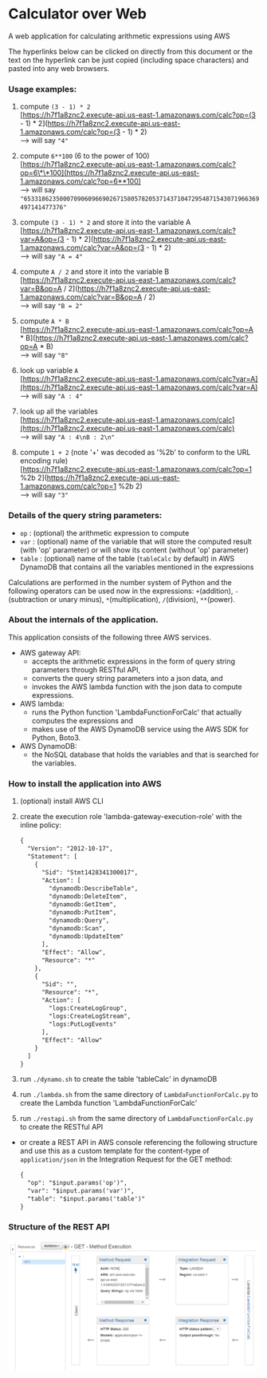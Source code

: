 # Calculator over Web
A web application for calculating arithmetic expressions using AWS

The hyperlinks below can be clicked on directly from this document or the text on the hyperlink can be just copied (including space characters) and pasted into any web browsers.

### Usage examples:

1. compute `(3 - 1) * 2`  
[https://h7f1a8znc2.execute-api.us-east-1.amazonaws.com/calc?op=(3 - 1) * 2](https://h7f1a8znc2.execute-api.us-east-1.amazonaws.com/calc?op=(3 - 1) * 2)  
--> will say `"4"`

2. compute `6**100` (6 to the power of 100)  
[https://h7f1a8znc2.execute-api.us-east-1.amazonaws.com/calc?op=6\*\*100](https://h7f1a8znc2.execute-api.us-east-1.amazonaws.com/calc?op=6**100)  
--> will say `"653318623500070906096690267158057820537143710472954871543071966369497141477376"`

3. compute `(3 - 1) * 2` and store it into the variable A  
[https://h7f1a8znc2.execute-api.us-east-1.amazonaws.com/calc?var=A&op=(3 - 1) * 2](https://h7f1a8znc2.execute-api.us-east-1.amazonaws.com/calc?var=A&op=(3 - 1) * 2)  
--> will say `"A = 4"`

4. compute `A / 2` and store it into the variable B  
[https://h7f1a8znc2.execute-api.us-east-1.amazonaws.com/calc?var=B&op=A / 2](https://h7f1a8znc2.execute-api.us-east-1.amazonaws.com/calc?var=B&op=A / 2)  
--> will say `"B = 2"`

5. compute `A * B`  
[https://h7f1a8znc2.execute-api.us-east-1.amazonaws.com/calc?op=A * B](https://h7f1a8znc2.execute-api.us-east-1.amazonaws.com/calc?op=A * B)  
--> will say `"8"`

6. look up variable `A`  
[https://h7f1a8znc2.execute-api.us-east-1.amazonaws.com/calc?var=A](https://h7f1a8znc2.execute-api.us-east-1.amazonaws.com/calc?var=A)  
--> will say `"A : 4"`

7. look up all the variables  
[https://h7f1a8znc2.execute-api.us-east-1.amazonaws.com/calc](https://h7f1a8znc2.execute-api.us-east-1.amazonaws.com/calc)  
--> will say `"A : 4\nB : 2\n"`

8. compute `1 + 2` (note '+' was decoded as '%2b' to conform to the URL encoding rule)  
[https://h7f1a8znc2.execute-api.us-east-1.amazonaws.com/calc?op=1 %2b 2](https://h7f1a8znc2.execute-api.us-east-1.amazonaws.com/calc?op=1 %2b 2)  
--> will say `"3"`

### Details of the query string parameters:
- `op` : (optional) the arithmetic expression to compute
- `var` : (optional) name of the variable that will store the computed result (with 'op' parameter) or will show its content (without 'op' parameter)
- `table` : (optional) name of the table (`tableCalc` by default) in AWS DynamoDB that contains all the variables mentioned in the expressions

Calculations are performed in the number system of Python and the following operators can be used now in the expressions:
  `+`(addition), `-`(subtraction or unary minus), `*`(multiplication), `/`(division), `**`(power).

### About the internals of the application.
This application consists of the following three AWS services.
- AWS gateway API:
  - accepts the arithmetic expressions in the form of query string parameters through RESTful API,
  - converts the query string parameters into a json data, and
  - invokes the AWS lambda function with the json data to compute expressions.
- AWS lambda:
  - runs the Python function 'LambdaFunctionForCalc' that actually computes the expressions and
  - makes use of the AWS DynamoDB service using the AWS SDK for Python, Boto3.
- AWS DynamoDB:
  - the NoSQL database that holds the variables and that is searched for the variables.

### How to install the application into AWS
1. (optional) install AWS CLI
2. create the execution role 'lambda-gateway-execution-role' with the inline policy:

    ```
    {
      "Version": "2012-10-17",
      "Statement": [
        {
          "Sid": "Stmt1428341300017",
          "Action": [
            "dynamodb:DescribeTable",
            "dynamodb:DeleteItem",
            "dynamodb:GetItem",
            "dynamodb:PutItem",
            "dynamodb:Query",
            "dynamodb:Scan",
            "dynamodb:UpdateItem"
          ],
          "Effect": "Allow",
          "Resource": "*"
        },
        {
          "Sid": "",
          "Resource": "*",
          "Action": [
            "logs:CreateLogGroup",
            "logs:CreateLogStream",
            "logs:PutLogEvents"
          ],
          "Effect": "Allow"
        }
      ]
    }
    ```
3. run `./dynamo.sh` to create the table 'tableCalc' in dynamoDB
4. run `./lambda.sh` from the same directory of `LambdaFunctionForCalc.py` to create the Lambda function 'LambdaFunctionForCalc'
5. run `./restapi.sh` from the same directory of `LambdaFunctionForCalc.py` to create the RESTful API
  - or create a REST API in AWS console referencing the following structure and use this as a custom template for the content-type of `application/json` in the Integration Request for the GET method:

    ```
    {
      "op": "$input.params('op')",
      "var": "$input.params('var')",
      "table": "$input.params('table')"
    }
    ```

### Structure of the REST API
![alt tag](https://raw.githubusercontent.com/dzchoi/Calculator-over-Web/master/REST-API.png)
